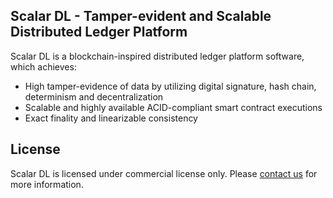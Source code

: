 ## Scalar DL - Tamper-evident and Scalable Distributed Ledger Platform

Scalar DL is a blockchain-inspired distributed ledger platform software, which achieves:
- High tamper-evidence of data by utilizing digital signature, hash chain, determinism and decentralization
- Scalable and highly available ACID-compliant smart contract executions
- Exact finality and linearizable consistency 

## License
Scalar DL is licensed under commercial license only. Please [contact us](https://scalar-labs.com/contact_us/) for more information.
